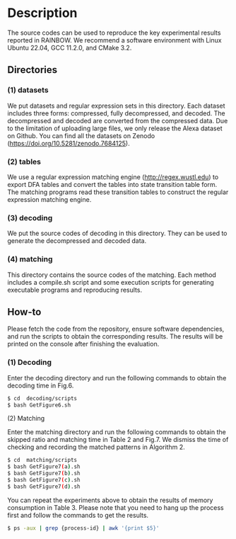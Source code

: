 # Description
The source codes can be used to reproduce the key experimental results reported in RAINBOW. We recommend a software environment with Linux Ubuntu 22.04, GCC 11.2.0, and CMake 3.2.
##  Directories

### (1) datasets

We put datasets and regular expression sets in this directory. 
Each dataset includes three forms: compressed, fully decompressed, and decoded.
The decompressed and decoded are converted from the compressed data.
Due to the limitation of uploading large files, we only release the Alexa dataset on Github.
You can find all the datasets on Zenodo (https://doi.org/10.5281/zenodo.7684125).

### (2) tables
    
We use a regular expression matching engine (http://regex.wustl.edu) to export DFA tables and convert the tables into state transition table form. The matching programs read these transition tables to construct the regular expression matching engine.

### (3) decoding
    
We put the source codes of decoding in this directory. They can be used to generate the decompressed and decoded data.


### (4) matching

This directory contains the source codes of the matching. Each method includes a compile.sh script and some execution scripts for generating executable programs and reproducing results.

## How-to
Please fetch the code from the repository, ensure software dependencies, and run the scripts to obtain the corresponding results. The results will be printed on the console after finishing the evaluation.

### (1) Decoding

Enter the decoding directory and run the following commands to obtain the decoding time in Fig.6.

``` bash
$ cd  decoding/scripts
$ bash GetFigure6.sh
```

(2) Matching

Enter the matching directory and run the following commands to obtain the skipped ratio and matching time in Table 2 and Fig.7. We dismiss the time of checking and recording the matched patterns in Algorithm 2.

``` bash
$ cd  matching/scripts
$ bash GetFigure7(a).sh
$ bash GetFigure7(b).sh
$ bash GetFigure7(c).sh
$ bash GetFigure7(d).sh
```

You can repeat the experiments above to obtain the results of memory consumption in Table 3. Please note that you need to hang up the process first and follow the commands to get the results.
``` bash
$ ps -aux | grep {process-id} | awk '{print $5}'
```
